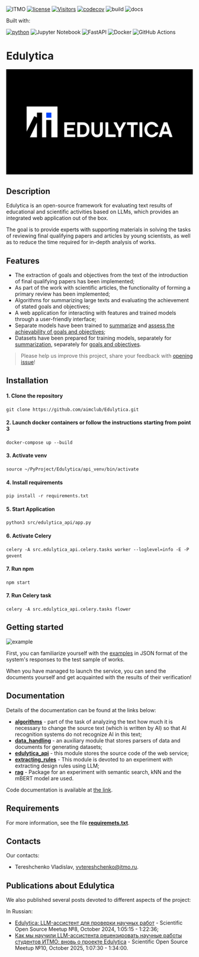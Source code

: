 ![ITMO](https://raw.githubusercontent.com/aimclub/open-source-ops/43bb283758b43d75ec1df0a6bb4ae3eb20066323/badges/ITMO_badge_rus.svg)
[![license](https://badgen.net/static/license/MIT/blue)](https://badgen.net/static/license/MIT/blue)
[![Visitors](https://api.visitorbadge.io/api/combined?path=https%3A%2F%2Fgithub.com%2Faimclub%2FEdulytica&label=Visitors&labelColor=%23697689&countColor=%23263759&style=plastic)](https://visitorbadge.io/status?path=https%3A%2F%2Fgithub.com%2Faimclub%2FEdulytica)
[![codecov](https://codecov.io/gh/aimclub/Edulytica/branch/development/graph/badge.svg?token=L1I8M0KDS6)](https://codecov.io/gh/aimclub/Edulytica)
![build](https://github.com/aimclub/Edulytica/actions/workflows/build-test.yml/badge.svg?branch=development)
![docs](https://github.com/aimclub/Edulytica/actions/workflows/documentation.yml/badge.svg?branch=development)

<p>Built with:</p>

[![python](https://badgen.net/badge/python/3.10/blue?icon=python)](https://www.python.org/)
![Jupyter Notebook](https://img.shields.io/badge/Jupyter-%23F37626?logo=jupyter&logoColor=white&labelColor=red&color=red)
![FastAPI](https://img.shields.io/badge/FastAPI-%23009688?logo=fastapi&logoColor=green&labelColor=006666&color=006666)
![Docker](https://img.shields.io/badge/Docker-%232496ED?logo=docker&logoColor=white)
![GitHub Actions](https://img.shields.io/badge/GitHub%20Actions-%232088FF?logo=github%20actions&logoColor=white&labelColor=blue&color=blue)

# Edulytica
![logo](src/images/logo.png)

## Description
Edulytica is an open-source framework for evaluating text results of educational and scientific activities based on 
LLMs, which provides an integrated web application out of the box.

The goal is to provide experts with supporting materials in solving the tasks of reviewing final qualifying papers and 
articles by young scientists, as well as to reduce the time required for in-depth analysis of works.

## Features
- The extraction of goals and objectives from the text of the introduction of final qualifying papers has been implemented;
- As part of the work with scientific articles, the functionality of forming a primary review has been implemented;
- Algorithms for summarizing large texts and evaluating the achievement of stated goals and objectives;
- A web application for interacting with features and trained models through a user-friendly interface;
- Separate models have been trained to [summarize](https://huggingface.co/slavamarcin/saiga_llama3_8b-qdora-4bit_purpose) 
and [assess the achievability of goals and objectives](https://huggingface.co/slavamarcin/saiga3_8b_Qdora_4bit_sum);
- Datasets have been prepared for training models, separately for [summarization](https://huggingface.co/datasets/slavamarcin/sum_dataset_v1), 
separately for [goals and objectives](https://huggingface.co/datasets/slavamarcin/purpose_dataset_v1).
> Please help us improve this project, share your feedback with [opening issue](https://github.com/LISA-ITMO/Edulytica/issues)!

## Installation
#### 1. Clone the repository 
```git clone https://github.com/aimclub/Edulytica.git```

#### 2. Launch docker containers or follow the instructions starting from point 3
```docker-compose up --build```

#### 3. Activate venv
```source ~/PyProject/Edulytica/api_venv/bin/activate```

#### 4. Install requirements
```pip install -r requirements.txt```

#### 5. Start Application
```python3 src/edulytica_api/app.py```

#### 6. Activate Celery
```celery -A src.edulytica_api.celery.tasks worker --loglevel=info -E -P gevent```

#### 7. Run npm
```npm start```

#### 7. Run Celery task
```celery -A src.edulytica_api.celery.tasks flower```

## Getting started
![example](src/images/example.gif)

First, you can familiarize yourself with the [examples](https://github.com/aimclub/Edulytica/tree/development/examples) 
in JSON format of the system's responses to the test sample of works.

When you have managed to launch the service, you can send the documents yourself and get acquainted with the results of 
their verification!

## Documentation
Details of the documentation can be found at the links below:
- **[algorithms](https://github.com/aimclub/Edulytica/tree/development/src/algorithms)** - part of the task of 
analyzing the text how much it is necessary to change the source text (which is written by AI) so that AI recognition
systems do not recognize AI in this text;
- **[data_handling](https://github.com/aimclub/Edulytica/tree/development/src/data_handling)** - an auxiliary module
that stores parsers of data and documents for generating datasets;
- **[edulytica_api](https://github.com/aimclub/Edulytica/tree/development/src/edulytica_api)** - this module stores 
the source code of the web service;
- **[extracting_rules](https://github.com/aimclub/Edulytica/tree/development/src/extracting_rules)** - This module is
devoted to an experiment with extracting design rules using LLM;
- **[rag](https://github.com/aimclub/Edulytica/tree/development/src/rag)** - Package for an experiment with semantic
search, kNN and the mBERT model are used.

Code documentation is available at [the link](https://aimclub.github.io/Edulytica/index.html).

## Requirements
For more information, see the file **[requiremets.txt](https://github.com/aimclub/Edulytica/blob/development/requirements.txt)**.

## Contacts
Our contacts:
- Tereshchenko Vladislav, vvtereshchenko@itmo.ru.

## Publications about Edulytica
We also published several posts devoted to different aspects of the project:

In Russian:
- [Edulytica: LLM-ассистент для проверки научных работ](https://youtu.be/kDNREVv1IoI?si=lDzHTxTh333EcSaZ) - Scientific Open Source Meetup №8, October 2024, 1:05:15 - 1:22:36;
- [Как мы научили LLM-ассистента рецензировать научные работы студентов ИТМО: вновь о проекте Edulytica](https://vkvideo.ru/video-173944682_456239041) - Scientific Open Source Meetup №10, October 2025, 1:07:30 - 1:34:00.